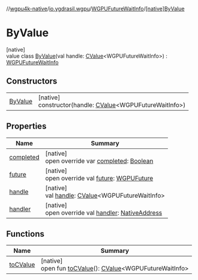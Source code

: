 //[wgpu4k-native](../../../../index.md)/[io.ygdrasil.wgpu](../../index.md)/[WGPUFutureWaitInfo](../index.md)/[[native]ByValue](index.md)

# ByValue

[native]\
value class [ByValue](index.md)(val handle: [CValue](https://kotlinlang.org/api/core/kotlin-stdlib/kotlinx.cinterop/-c-value/index.html)&lt;WGPUFutureWaitInfo&gt;) : [WGPUFutureWaitInfo](../index.md)

## Constructors

| | |
|---|---|
| [ByValue](-by-value.md) | [native]<br>constructor(handle: [CValue](https://kotlinlang.org/api/core/kotlin-stdlib/kotlinx.cinterop/-c-value/index.html)&lt;WGPUFutureWaitInfo&gt;) |

## Properties

| Name | Summary |
|---|---|
| [completed](completed.md) | [native]<br>open override var [completed](completed.md): [Boolean](https://kotlinlang.org/api/core/kotlin-stdlib/kotlin/-boolean/index.html) |
| [future](future.md) | [native]<br>open override val [future](future.md): [WGPUFuture](../../-w-g-p-u-future/index.md) |
| [handle](handle.md) | [native]<br>val [handle](handle.md): [CValue](https://kotlinlang.org/api/core/kotlin-stdlib/kotlinx.cinterop/-c-value/index.html)&lt;WGPUFutureWaitInfo&gt; |
| [handler](handler.md) | [native]<br>open override val [handler](handler.md): [NativeAddress](../../../ffi/-native-address/index.md) |

## Functions

| Name | Summary |
|---|---|
| [toCValue](../[native]to-c-value.md) | [native]<br>open fun [toCValue](../[native]to-c-value.md)(): [CValue](https://kotlinlang.org/api/core/kotlin-stdlib/kotlinx.cinterop/-c-value/index.html)&lt;WGPUFutureWaitInfo&gt; |